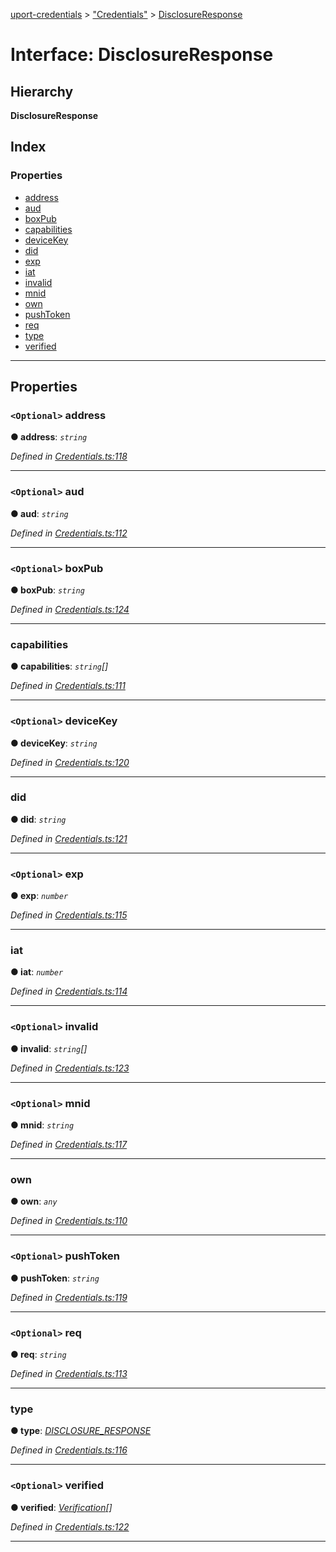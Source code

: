 [uport-credentials](../README.md) > ["Credentials"](../modules/_credentials_.md) > [DisclosureResponse](../interfaces/_credentials_.disclosureresponse.md)

# Interface: DisclosureResponse

## Hierarchy

**DisclosureResponse**

## Index

### Properties

* [address](_credentials_.disclosureresponse.md#address)
* [aud](_credentials_.disclosureresponse.md#aud)
* [boxPub](_credentials_.disclosureresponse.md#boxpub)
* [capabilities](_credentials_.disclosureresponse.md#capabilities)
* [deviceKey](_credentials_.disclosureresponse.md#devicekey)
* [did](_credentials_.disclosureresponse.md#did)
* [exp](_credentials_.disclosureresponse.md#exp)
* [iat](_credentials_.disclosureresponse.md#iat)
* [invalid](_credentials_.disclosureresponse.md#invalid)
* [mnid](_credentials_.disclosureresponse.md#mnid)
* [own](_credentials_.disclosureresponse.md#own)
* [pushToken](_credentials_.disclosureresponse.md#pushtoken)
* [req](_credentials_.disclosureresponse.md#req)
* [type](_credentials_.disclosureresponse.md#type)
* [verified](_credentials_.disclosureresponse.md#verified)

---

## Properties

<a id="address"></a>

### `<Optional>` address

**● address**: *`string`*

*Defined in [Credentials.ts:118](https://github.com/uport-project/uport-credentials/blob/25b41e5/src/Credentials.ts#L118)*

___
<a id="aud"></a>

### `<Optional>` aud

**● aud**: *`string`*

*Defined in [Credentials.ts:112](https://github.com/uport-project/uport-credentials/blob/25b41e5/src/Credentials.ts#L112)*

___
<a id="boxpub"></a>

### `<Optional>` boxPub

**● boxPub**: *`string`*

*Defined in [Credentials.ts:124](https://github.com/uport-project/uport-credentials/blob/25b41e5/src/Credentials.ts#L124)*

___
<a id="capabilities"></a>

###  capabilities

**● capabilities**: *`string`[]*

*Defined in [Credentials.ts:111](https://github.com/uport-project/uport-credentials/blob/25b41e5/src/Credentials.ts#L111)*

___
<a id="devicekey"></a>

### `<Optional>` deviceKey

**● deviceKey**: *`string`*

*Defined in [Credentials.ts:120](https://github.com/uport-project/uport-credentials/blob/25b41e5/src/Credentials.ts#L120)*

___
<a id="did"></a>

###  did

**● did**: *`string`*

*Defined in [Credentials.ts:121](https://github.com/uport-project/uport-credentials/blob/25b41e5/src/Credentials.ts#L121)*

___
<a id="exp"></a>

### `<Optional>` exp

**● exp**: *`number`*

*Defined in [Credentials.ts:115](https://github.com/uport-project/uport-credentials/blob/25b41e5/src/Credentials.ts#L115)*

___
<a id="iat"></a>

###  iat

**● iat**: *`number`*

*Defined in [Credentials.ts:114](https://github.com/uport-project/uport-credentials/blob/25b41e5/src/Credentials.ts#L114)*

___
<a id="invalid"></a>

### `<Optional>` invalid

**● invalid**: *`string`[]*

*Defined in [Credentials.ts:123](https://github.com/uport-project/uport-credentials/blob/25b41e5/src/Credentials.ts#L123)*

___
<a id="mnid"></a>

### `<Optional>` mnid

**● mnid**: *`string`*

*Defined in [Credentials.ts:117](https://github.com/uport-project/uport-credentials/blob/25b41e5/src/Credentials.ts#L117)*

___
<a id="own"></a>

###  own

**● own**: *`any`*

*Defined in [Credentials.ts:110](https://github.com/uport-project/uport-credentials/blob/25b41e5/src/Credentials.ts#L110)*

___
<a id="pushtoken"></a>

### `<Optional>` pushToken

**● pushToken**: *`string`*

*Defined in [Credentials.ts:119](https://github.com/uport-project/uport-credentials/blob/25b41e5/src/Credentials.ts#L119)*

___
<a id="req"></a>

### `<Optional>` req

**● req**: *`string`*

*Defined in [Credentials.ts:113](https://github.com/uport-project/uport-credentials/blob/25b41e5/src/Credentials.ts#L113)*

___
<a id="type"></a>

###  type

**● type**: *[DISCLOSURE_RESPONSE](../enums/_credentials_.types.md#disclosure_response)*

*Defined in [Credentials.ts:116](https://github.com/uport-project/uport-credentials/blob/25b41e5/src/Credentials.ts#L116)*

___
<a id="verified"></a>

### `<Optional>` verified

**● verified**: *[Verification](_credentials_.verification.md)[]*

*Defined in [Credentials.ts:122](https://github.com/uport-project/uport-credentials/blob/25b41e5/src/Credentials.ts#L122)*

___

